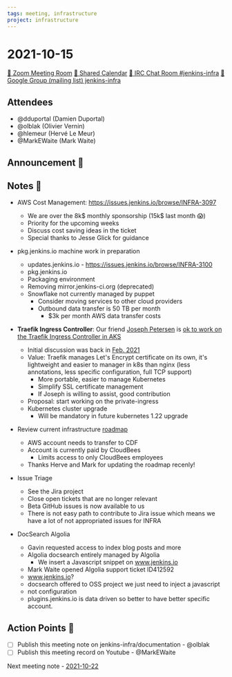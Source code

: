 ```yaml
---
tags: meeting, infrastructure
project: infrastructure
---
```

<!-- markdownlint-disable MD026-->


# 2021-10-15

[:movie_camera: Zoom Meeting Room](https://zoom.us/j/92454301214?pwd=aEVoUi9EanpaakN3L1ZxRlpDQk5Ddz09)
[:calendar: Shared Calendar](https://jenkins.io/event-calendar/)
[:speech_balloon: IRC Chat Room #jenkins-infra](https://jenkins.io/chat/#jenkins-infra)
[:email: Google Group (mailing list) jenkins-infra](https://groups.google.com/g/jenkins-infra)

## Attendees

* @dduportal (Damien Duportal)
* @olblak (Olivier Vernin)
* @hlemeur (Hervé Le Meur)
* @MarkEWaite (Mark Waite)
<!-- * @zvW_c6ROSOOuJDTOracA7Q (Tim Jacomb) -->

## Announcement :loudspeaker:



## Notes :book:

* AWS Cost Management: <https://issues.jenkins.io/browse/INFRA-3097>
    * We are over the 8k$ monthly sponsorship (15k$ last month :scream:)
    * Priority for the upcoming weeks
    * Discuss cost saving ideas in the ticket
    * Special thanks to Jesse Glick for guidance
	
* pkg.jenkins.io machine work in preparation
  * updates.jenkins.io - <https://issues.jenkins.io/browse/INFRA-3100>
  * pkg.jenkins.io
  * Packaging environment
  * Removing mirror.jenkins-ci.org (deprecated)
  * Snowflake not currently managed by puppet
      * Consider moving services to other cloud providers
      * Outbound data transfer is 50 TB per month
          * $3k per month AWS data transfer costs
		  
* **Traefik Ingress Controller**: Our friend [Joseph Petersen](https://github.com/jetersen) is [ok to work on the Traefik Ingress Controller in AKS](https://github.com/jenkins-infra/charts/pull/1559#issuecomment-942165648)
  * Initial discussion was back in [Feb. 2021](https://issues.jenkins.io/browse/INFRA-2743?focusedCommentId=404888page=com.atlassian.jira.plugin.system.issuetabpanels%3Acomment-tabpanel#comment-404888)
  * Value: Traefik manages Let's Encrypt certificate on its own, it's lightweight and easier to manager in k8s than nginx (less annotations, less specific configuration, full TCP support)
      * More portable, easier to manage Kubernetes
      * Simplify SSL certificate management
      * If Joseph is willing to assist, good contribution
  * Proposal: start working on the private-ingress
  * Kubernetes cluster upgrade
      * Will be mandatory in future kubernetes 1.22 upgrade
* Review current infrastructure [roadmap](https://www.jenkins.io/project/roadmap/)
  * AWS account needs to transfer to CDF
  * Account is currently paid by CloudBees
      * Limits access to only CloudBees employees
  * Thanks Herve and Mark for updating the roadmap recenly!
* Issue Triage
    * See the Jira project
    * Close open tickets that are no longer relevant
    * Beta GitHub issues is now available to us
	* There is not easy path to contribute to Jira issue which means we have a lot of not appropriated issues for INFRA
* DocSearch Algolia
  * Gavin requested access to index blog posts and more
  * Algolia docsearch entirely managed by Algolia
      * We insert a Javascript snippet on www.jenkins.io
  * Mark Waite opened Algolia support ticket ID412592
  * www.jenkins.io?
  * docsearch offered to OSS project we just need to inject a javascript
  * not configuration 
  * plugins.jenkins.io is data driven so better to have better specific account.

## Action Points :muscle:

* [ ] Publish this meeting note on jenkins-infra/documentation - @olblak 
* [ ] Publish this meeting record on Youtube - @MarkEWaite 

Next meeting note - [2021-10-22](https://hackmd.io/0KnbUr5KS2-nt2Sn2uthGQ?both) 